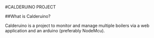 #CALDERUINO PROJECT

##What is Calderuino?

Calderuino is a project to monitor and manage multiple boilers via a web application and an arduino (preferably NodeMcu).

